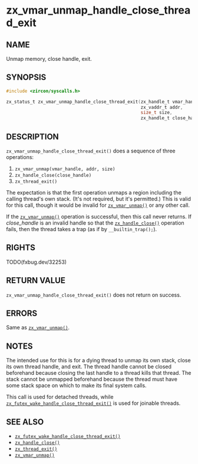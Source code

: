 # zx_vmar_unmap_handle_close_thread_exit

## NAME

<!-- Contents of this heading updated by update-docs-from-fidl, do not edit. -->

Unmap memory, close handle, exit.

## SYNOPSIS

<!-- Contents of this heading updated by update-docs-from-fidl, do not edit. -->

```c
#include <zircon/syscalls.h>

zx_status_t zx_vmar_unmap_handle_close_thread_exit(zx_handle_t vmar_handle,
                                                   zx_vaddr_t addr,
                                                   size_t size,
                                                   zx_handle_t close_handle);
```

## DESCRIPTION

`zx_vmar_unmap_handle_close_thread_exit()` does a sequence of three operations:

1. `zx_vmar_unmap(vmar_handle, addr, size)`
2. `zx_handle_close(close_handle)`
3. `zx_thread_exit()`

The expectation is that the first operation unmaps a region including the
calling thread's own stack.  (It's not required, but it's permitted.)  This
is valid for this call, though it would be invalid for [`zx_vmar_unmap()`] or
any other call.

If the [`zx_vmar_unmap()`] operation is successful, then this call never returns.
If *close_handle* is an invalid handle so that the [`zx_handle_close()`] operation
fails, then the thread takes a trap (as if by `__builtin_trap();`).

## RIGHTS

<!-- Contents of this heading updated by update-docs-from-fidl, do not edit. -->

TODO(fxbug.dev/32253)

## RETURN VALUE

`zx_vmar_unmap_handle_close_thread_exit()` does not return on success.

## ERRORS

Same as [`zx_vmar_unmap()`].

## NOTES

The intended use for this is for a dying thread to unmap its own stack,
close its own thread handle, and exit.  The thread handle cannot be closed
beforehand because closing the last handle to a thread kills that thread.
The stack cannot be unmapped beforehand because the thread must have some
stack space on which to make its final system calls.

This call is used for detached threads, while
[`zx_futex_wake_handle_close_thread_exit()`]
is used for joinable threads.

## SEE ALSO

 - [`zx_futex_wake_handle_close_thread_exit()`]
 - [`zx_handle_close()`]
 - [`zx_thread_exit()`]
 - [`zx_vmar_unmap()`]

<!-- References updated by update-docs-from-fidl, do not edit. -->

[`zx_futex_wake_handle_close_thread_exit()`]: futex_wake_handle_close_thread_exit.md
[`zx_handle_close()`]: handle_close.md
[`zx_thread_exit()`]: thread_exit.md
[`zx_vmar_unmap()`]: vmar_unmap.md
